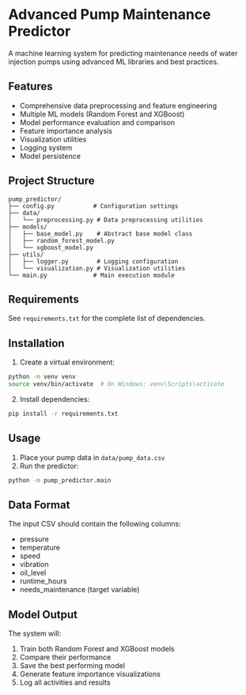 # Advanced Pump Maintenance Predictor

A machine learning system for predicting maintenance needs of water injection pumps using advanced ML libraries and best practices.

## Features

- Comprehensive data preprocessing and feature engineering
- Multiple ML models (Random Forest and XGBoost)
- Model performance evaluation and comparison
- Feature importance analysis
- Visualization utilities
- Logging system
- Model persistence

## Project Structure

```
pump_predictor/
├── config.py           # Configuration settings
├── data/
│   └── preprocessing.py # Data preprocessing utilities
├── models/
│   ├── base_model.py    # Abstract base model class
│   ├── random_forest_model.py
│   └── xgboost_model.py
├── utils/
│   ├── logger.py        # Logging configuration
│   └── visualization.py # Visualization utilities
└── main.py             # Main execution module
```

## Requirements

See `requirements.txt` for the complete list of dependencies.

## Installation

1. Create a virtual environment:
```bash
python -m venv venv
source venv/bin/activate  # On Windows: venv\Scripts\activate
```

2. Install dependencies:
```bash
pip install -r requirements.txt
```

## Usage

1. Place your pump data in `data/pump_data.csv`
2. Run the predictor:
```bash
python -m pump_predictor.main
```

## Data Format

The input CSV should contain the following columns:
- pressure
- temperature
- speed
- vibration
- oil_level
- runtime_hours
- needs_maintenance (target variable)

## Model Output

The system will:
1. Train both Random Forest and XGBoost models
2. Compare their performance
3. Save the best performing model
4. Generate feature importance visualizations
5. Log all activities and results